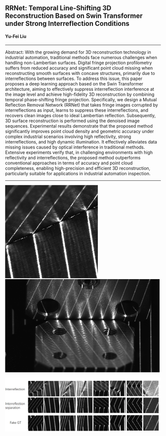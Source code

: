 ## RRNet: Temporal Line-Shifting 3D Reconstruction Based on Swin Transformer under Strong Interreflection Conditions

#### Yu-Fei Liu

---

Abstract: With the growing demand for 3D reconstruction technology in industrial automation, traditional methods face numerous challenges when handling non-Lambertian surfaces. Digital fringe projection profilometry suffers from reduced accuracy and significant point cloud missing when reconstructing smooth surfaces with concave structures, primarily due to interreflections between surfaces. To address this issue, this paper proposes a deep learning approach based on the Swin Transformer architecture, aiming to effectively suppress interreflection interference at the image level and achieve high-fidelity 3D reconstruction by combining temporal phase-shifting fringe projection. Specifically, we design a Mutual Reflection Removal Network (RRNet) that takes fringe images corrupted by interreflections as input, learns to suppress these interreflections, and recovers clean images close to ideal Lambertian reflection. Subsequently, 3D surface reconstruction is performed using the denoised image sequences. Experimental results demonstrate that the proposed method significantly improves point cloud density and geometric accuracy under complex industrial scenarios involving high reflectivity, strong interreflections, and high dynamic illumination. It effectively alleviates data missing issues caused by optical interference in traditional methods. Extensive experiments verify that, in challenging environments with high reflectivity and interreflections, the proposed method outperforms conventional approaches in terms of accuracy and point cloud completeness, enabling high-precision and efficient 3D reconstruction, particularly suitable for applications in industrial automation inspection.

---

<img src="assets/新GIF动图 (4).gif" width="300" height="300" />

<img src="assets/新GIF动图 (1).gif" width="500" height="300" />

![image-20250902114557387](assets/image-20250902114557387.png)


